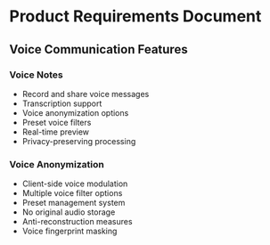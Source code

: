 # Product Requirements Document

## Voice Communication Features

### Voice Notes
- Record and share voice messages
- Transcription support
- Voice anonymization options
- Preset voice filters
- Real-time preview
- Privacy-preserving processing

### Voice Anonymization
- Client-side voice modulation
- Multiple voice filter options
- Preset management system
- No original audio storage
- Anti-reconstruction measures
- Voice fingerprint masking 